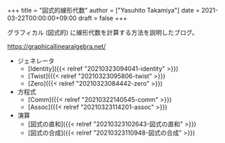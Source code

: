 +++
title = "図式的線形代数"
author = ["Yasuhito Takamiya"]
date = 2021-03-22T00:00:00+09:00
draft = false
+++

グラフィカル (図式的) に線形代数を計算する方法を説明したブログ。

<https://graphicallinearalgebra.net/>

-   ジェネレータ
    -   [Identity]({{< relref "20210323094041-identity" >}})
    -   [Twist]({{< relref "20210323095806-twist" >}})
    -   [Zero]({{< relref "20210323084442-zero" >}})
-   方程式
    -   [Comm]({{< relref "20210322140545-comm" >}})
    -   [Assoc]({{< relref "20210323114201-assoc" >}})
-   演算
    -   [図式の直和]({{< relref "20210323102643-図式の直和" >}})
    -   [図式の合成]({{< relref "20210323110948-図式の合成" >}})
